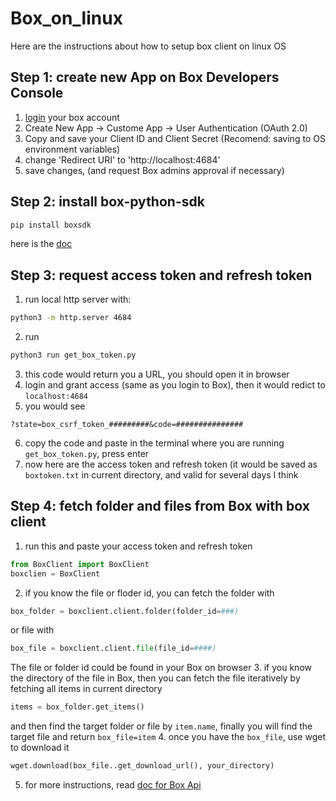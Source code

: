 # Box_on_linux
Here are the instructions about how to setup box client on linux OS

## Step 1: create new App on Box Developers Console
1. [login](https://utexas.app.box.com/developers/console) your box account
2. Create New App -> Custome App -> User Authentication (OAuth 2.0)
3. Copy and save your Client ID and Client Secret (Recomend: saving to OS environment variables)
4. change 'Redirect URI' to 'http://localhost:4684'
5. save changes, (and request Box admins approval if necessary)

## Step 2: install box-python-sdk
```bash
pip install boxsdk
```

here is the [doc](https://github.com/box/box-python-sdk)

## Step 3: request access token and refresh token
1. run local http server with: 
```bash
python3 -m http.server 4684
```
2. run 
```bash
python3 run get_box_token.py
```
3. this code would return you a URL, you should open it in browser
4. login and grant access (same as you login to Box), then it would redict to `localhost:4684`
5. you would see 
```
?state=box_csrf_token_#########&code=###############
```
6. copy the code and paste in the terminal where you are running `get_box_token.py`, press enter
7. now here are the access token and refresh token (it would be saved as `boxtoken.txt` in current directory, and valid for several days I think

## Step 4: fetch folder and files from Box with box client
1. run this and paste your access token and refresh token
```python
from BoxClient import BoxClient
boxclien = BoxClient
```
2. if you know the file or floder id, you can fetch the folder with 
```python
box_folder = boxclient.client.folder(folder_id=###)
```
or file with 
```python
box_file = boxclient.client.file(file_id=####)
```
The file or folder id could be found in your Box on browser
3. if you know the directory of the file in Box, then you can fetch the file iteratively by fetching all items in current directory 
```python
items = box_folder.get_items()
```
and then find the target folder or file by `item.name`, finally you will find the target file and return `box_file=item`
4. once you have the `box_file`, use wget to download it 
```python
wget.download(box_file..get_download_url(), your_directory)
```
5. for more instructions, read [doc for Box Api](https://developer.box.com/reference/)

